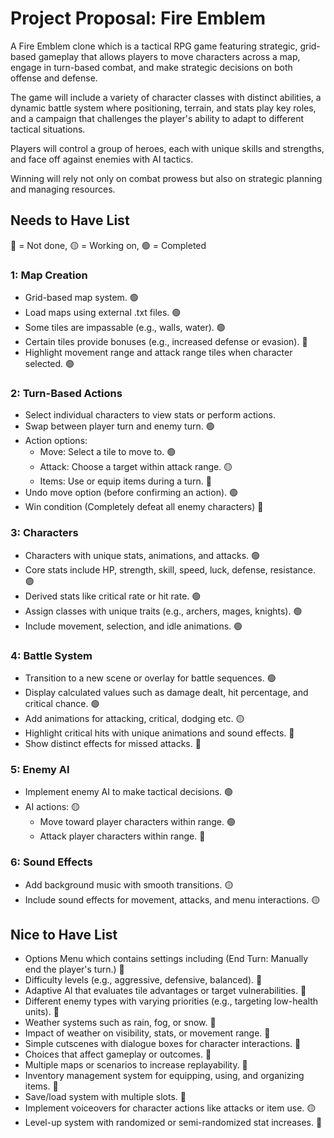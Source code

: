 # Project Proposal: Fire Emblem 
A Fire Emblem clone which is a tactical RPG game featuring strategic, grid-based gameplay that allows players to move characters across a map, engage in turn-based combat, and make strategic decisions on both offense and defense. 

The game will include a variety of character classes with distinct abilities, a dynamic battle system where positioning, terrain, and stats play key roles, and a campaign that challenges the player's ability to adapt to different tactical situations. 

Players will control a group of heroes, each with unique skills and strengths, and face off against enemies with AI tactics. 

Winning will rely not only on combat prowess but also on strategic planning and managing resources.

## Needs to Have List
🔴 = Not done, 🟡 = Working on, 🟢 = Completed

### 1: Map Creation
- Grid-based map system. 🟢
- Load maps using external .txt files. 🟢
- Some tiles are impassable (e.g., walls, water). 🟢
- Certain tiles provide bonuses (e.g., increased defense or evasion). 🔴
- Highlight movement range and attack range tiles when character selected. 🟢

### 2: Turn-Based Actions
- Select individual characters to view stats or perform actions. 
- Swap between player turn and enemy turn. 🟢
- Action options: 
  - Move: Select a tile to move to. 🟢
  - Attack: Choose a target within attack range. 🟡
  - Items: Use or equip items during a turn. 🔴
- Undo move option (before confirming an action). 🟢
- Win condition (Completely defeat all enemy characters) 🔴

### 3: Characters
- Characters with unique stats, animations, and attacks. 🟢
- Core stats include HP, strength, skill, speed, luck, defense, resistance. 🟢
- Derived stats like critical rate or hit rate. 🟢
- Assign classes with unique traits (e.g., archers, mages, knights). 🟢
- Include movement, selection, and idle animations. 🟢

### 4: Battle System
- Transition to a new scene or overlay for battle sequences. 🟢
- Display calculated values such as damage dealt, hit percentage, and critical chance. 🟢
- Add animations for attacking, critical, dodging etc. 🟡
- Highlight critical hits with unique animations and sound effects. 🔴
- Show distinct effects for missed attacks. 🔴

### 5: Enemy AI
- Implement enemy AI to make tactical decisions. 🟢
- AI actions: 🟡
  - Move toward player characters within range. 🟢
  - Attack player characters within range. 🔴

### 6: Sound Effects
- Add background music with smooth transitions. 🟡
- Include sound effects for movement, attacks, and menu interactions. 🟡

## Nice to Have List
- Options Menu which contains settings including (End Turn: Manually end the player's turn.) 🔴
- Difficulty levels (e.g., aggressive, defensive, balanced). 🔴
- Adaptive AI that evaluates tile advantages or target vulnerabilities. 🔴
- Different enemy types with varying priorities (e.g., targeting low-health units). 🔴
- Weather systems such as rain, fog, or snow. 🔴
- Impact of weather on visibility, stats, or movement range. 🔴
- Simple cutscenes with dialogue boxes for character interactions. 🔴
- Choices that affect gameplay or outcomes. 🔴
- Multiple maps or scenarios to increase replayability. 🔴
- Inventory management system for equipping, using, and organizing items. 🔴
- Save/load system with multiple slots. 🔴
- Implement voiceovers for character actions like attacks or item use. 🟡
- Level-up system with randomized or semi-randomized stat increases. 🔴